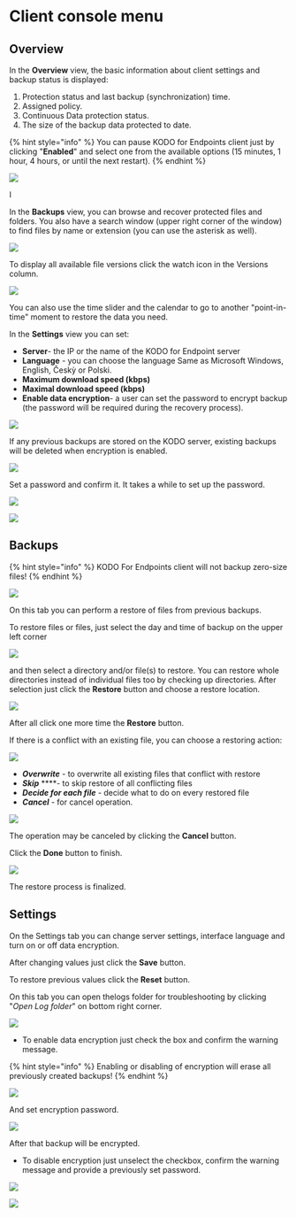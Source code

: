 # Client console menu

## Overview

In the **Overview** view, the basic information about client settings and backup status is displayed:

1. Protection status and last backup \(synchronization\) time.
2. Assigned policy.
3. Continuous Data protection status.
4. The size of the backup data protected to date.

{% hint style="info" %}
You can pause KODO for Endpoints client just by clicking "**Enabled**" and select one from the available options \(15 minutes, 1 hour, 4 hours, or until the next restart\).
{% endhint %}

![](../../.gitbook/assets/clientoverwiew.PNG)

I

In the **Backups** view, you can browse and recover protected files and folders. You also have a search window \(upper right corner of the window\) to find files by name or extension \(you can use the asterisk as well\).

![](../../.gitbook/assets/image%20%28106%29.png)

To display all available file versions click the watch icon in the Versions column.

![](../../.gitbook/assets/image%20%28100%29.png)

You can also use the time slider and the calendar to go to another "point-in-time" moment to restore the data you need.

In the **Settings** view you can set:

* **Server**- the IP or the name of the KODO for Endpoint server
* **Language** - you can choose the language Same as Microsoft Windows, English, Českỳ or Polski.
* **Maximum download speed \(kbps\)** 
* **Maximal download speed \(kbps\)**
* **Enable data encryption**- a user can set the password to encrypt backup \(the password will be required during the recovery process\).

![](../../.gitbook/assets/image%20%28117%29.png)

If any previous backups are stored on the KODO server, existing backups will be deleted when encryption is enabled.

![](../../.gitbook/assets/image%20%28120%29.png)

Set a password and confirm it. It takes a while to set up the password.

![](../../.gitbook/assets/image%20%28115%29.png)

![](../../.gitbook/assets/image%20%28113%29.png)



## Backups

{% hint style="info" %}
KODO For Endpoints client will not backup zero-size files!
{% endhint %}

![](../../.gitbook/assets/restore1.png)

On this tab you can perform a restore of files from previous backups.

To restore files or files, just select the day and time of backup on the upper left corner

![](../../.gitbook/assets/callendarclient.png)

and then select a directory and/or file\(s\) to restore. You can restore whole directories instead of individual files too by checking up directories. After selection just click the **Restore** button and choose a restore location.

![](../../.gitbook/assets/restoredestination.png)

After all click one more time the **Restore** button.

If there is a conflict with an existing file, you can choose a restoring action:

![](../../.gitbook/assets/actionrestore.png)

* _**Overwrite**_ - to overwrite all existing files that conflict with restore
* _**Skip**_ ****- to skip restore of all conflicting files
* _**Decide for each file**_ - decide what to do on every restored file
* _**Cancel**_ - for cancel operation.

![](../../.gitbook/assets/restoring.png)

The operation may be canceled by clicking the **Cancel** button.

Click the **Done** button to finish.

![](../../.gitbook/assets/done.png)

The restore process is finalized.

## Settings

On the Settings tab you can change server settings, interface language and turn on or off data encryption.

After changing values just click the **Save** button.

To restore previous values click the **Reset** button.

On this tab you can open thelogs folder for troubleshooting by clicking "_Open Log folder_" on bottom right corner.

![](../../.gitbook/assets/kodosettings.png)

* To enable data encryption just check the box and confirm the warning message.

{% hint style="info" %}
Enabling or disabling of encryption will erase all previously created backups!
{% endhint %}

![](../../.gitbook/assets/encrwarning.PNG)

And set encryption password.

![](../../.gitbook/assets/encryptpass.PNG)

After that backup will be encrypted.

* To disable encryption just unselect the checkbox, confirm the warning message and provide a previously set password.

![](../../.gitbook/assets/decryptwarn.PNG)

![](../../.gitbook/assets/decryptpass.PNG)

